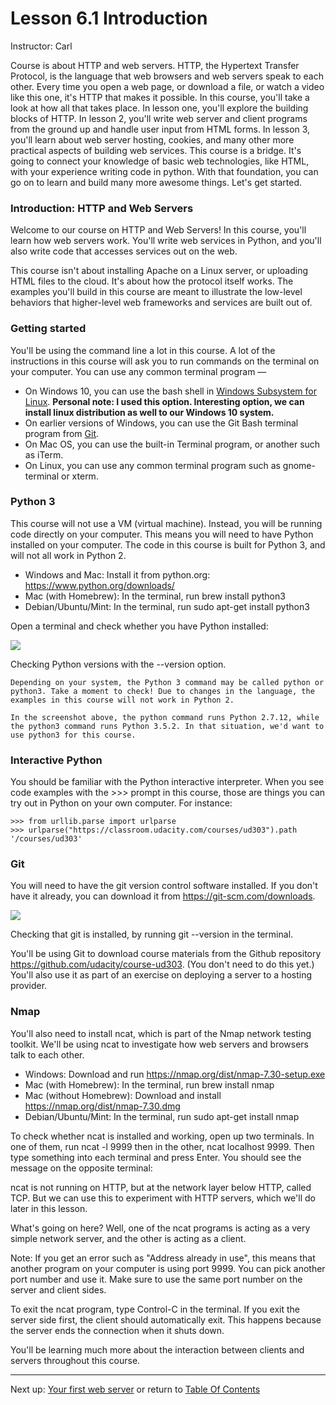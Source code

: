 # Lesson 6.1 Introduction

Instructor:
Carl

Course is about HTTP and web servers. HTTP, the Hypertext Transfer Protocol, is the language that web browsers and web servers speak to each other. Every time you open a web page, or download a file, or watch a video like this one, it's HTTP that makes it possible. In this course, you'll take a look at how all that takes place. In lesson one, you'll explore the building blocks of HTTP. In lesson 2, you'll write web server and client programs from the ground up and handle user input from HTML forms. In lesson 3, you'll learn about web server hosting, cookies, and many other more practical aspects of building web services. This course is a bridge. It's going to connect your knowledge of basic web technologies, like HTML, with your experience writing code in python. With that foundation, you can go on to learn and build many more awesome things. Let's get started.


### Introduction: HTTP and Web Servers
Welcome to our course on HTTP and Web Servers! In this course, you'll learn how web servers work. You'll write web services in Python, and you'll also write code that accesses services out on the web.

This course isn't about installing Apache on a Linux server, or uploading HTML files to the cloud. It's about how the protocol itself works. The examples you'll build in this course are meant to illustrate the low-level behaviors that higher-level web frameworks and services are built out of.

### Getting started
You'll be using the command line a lot in this course. A lot of the instructions in this course will ask you to run commands on the terminal on your computer. You can use any common terminal program —

- On Windows 10, you can use the bash shell in [Windows Subsystem for Linux](https://msdn.microsoft.com/en-us/commandline/wsl/install_guide). **Personal note: I used this option. Interesting option, we can install linux distribution as well to our Windows 10 system.**
- On earlier versions of Windows, you can use the Git Bash terminal program from [Git](https://git-scm.com/download/win).
- On Mac OS, you can use the built-in Terminal program, or another such as iTerm.
- On Linux, you can use any common terminal program such as gnome-terminal or xterm.

### Python 3
This course will not use a VM (virtual machine). Instead, you will be running code directly on your computer. This means you will need to have Python installed on your computer. The code in this course is built for Python 3, and will not all work in Python 2.

- Windows and Mac: Install it from python.org: https://www.python.org/downloads/
- Mac (with Homebrew): In the terminal, run brew install python3
- Debian/Ubuntu/Mint: In the terminal, run sudo apt-get install python3

Open a terminal and check whether you have Python installed:

<img src="https://d17h27t6h515a5.cloudfront.net/topher/2016/October/57fbecbd_image-0/image-0.png">

Checking Python versions with the --version option.

    Depending on your system, the Python 3 command may be called python or python3. Take a moment to check! Due to changes in the language, the examples in this course will not work in Python 2.

    In the screenshot above, the python command runs Python 2.7.12, while the python3 command runs Python 3.5.2. In that situation, we'd want to use python3 for this course.

### Interactive Python
You should be familiar with the Python interactive interpreter. When you see code examples with the >>> prompt in this course, those are things you can try out in Python on your own computer. For instance:
```
>>> from urllib.parse import urlparse
>>> urlparse("https://classroom.udacity.com/courses/ud303").path
'/courses/ud303'
```
### Git
You will need to have the git version control software installed. If you don't have it already, you can download it from https://git-scm.com/downloads.

<img src="https://d17h27t6h515a5.cloudfront.net/topher/2017/January/58866e37_screen-shot-2017-01-23-at-12.57.08/screen-shot-2017-01-23-at-12.57.08.png">

Checking that git is installed, by running git --version in the terminal.

You'll be using Git to download course materials from the Github repository https://github.com/udacity/course-ud303. (You don't need to do this yet.) You'll also use it as part of an exercise on deploying a server to a hosting provider.

### Nmap
You'll also need to install ncat, which is part of the Nmap network testing toolkit. We'll be using ncat to investigate how web servers and browsers talk to each other.

- Windows: Download and run https://nmap.org/dist/nmap-7.30-setup.exe
- Mac (with Homebrew): In the terminal, run brew install nmap
- Mac (without Homebrew): Download and install https://nmap.org/dist/nmap-7.30.dmg
- Debian/Ubuntu/Mint: In the terminal, run sudo apt-get install nmap


To check whether ncat is installed and working, open up two terminals. In one of them, run ncat -l 9999 then in the other, ncat localhost 9999. Then type something into each terminal and press Enter. You should see the message on the opposite terminal:

ncat is not running on HTTP, but at the network layer below HTTP, called TCP. But we can use this to experiment with HTTP servers, which we'll do later in this lesson. 

What's going on here? Well, one of the ncat programs is acting as a very simple network server, and the other is acting as a client.

Note: If you get an error such as "Address already in use", this means that another program on your computer is using port 9999. You can pick another port number and use it. Make sure to use the same port number on the server and client sides.

To exit the ncat program, type Control-C in the terminal. If you exit the server side first, the client should automatically exit. This happens because the server ends the connection when it shuts down.

You'll be learning much more about the interaction between clients and servers throughout this course.


- - -
Next up: [Your first web server](ND024_Part4_Lesson06_02.md) or return to [Table Of Contents](./ND024_TableOfContents.md)
